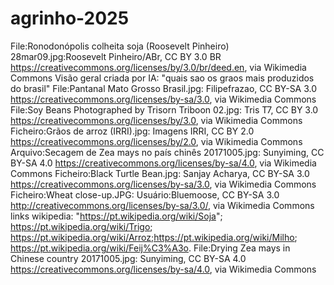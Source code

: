 # agrinho-2025
File:Ronodonópolis colheita soja (Roosevelt Pinheiro) 28mar09.jpg:Roosevelt Pinheiro/ABr, CC BY 3.0 BR <https://creativecommons.org/licenses/by/3.0/br/deed.en>, via Wikimedia Commons
Visão geral criada por IA: "quais sao os graos mais produzidos do brasil"
File:Pantanal Mato Grosso Brasil.jpg: Filipefrazao, CC BY-SA 3.0 <https://creativecommons.org/licenses/by-sa/3.0>, via Wikimedia Commons
File:Soy Beans Photographed by Trisorn Triboon 02.jpg: Tris T7, CC BY 3.0 <https://creativecommons.org/licenses/by/3.0>, via Wikimedia Commons
Ficheiro:Grãos de arroz (IRRI).jpg: Imagens IRRI, CC BY 2.0 <https://creativecommons.org/licenses/by/2.0>, via Wikimedia Commons
Arquivo:Secagem de Zea mays no país chinês 20171005.jpg: Sunyiming, CC BY-SA 4.0 <https://creativecommons.org/licenses/by-sa/4.0>, via Wikimedia Commons
Ficheiro:Black Turtle Bean.jpg: Sanjay Acharya, CC BY-SA 3.0 <https://creativecommons.org/licenses/by-sa/3.0>, via Wikimedia Commons
Ficheiro:Wheat close-up.JPG: Usuário:Bluemoose, CC BY-SA 3.0 <http://creativecommons.org/licenses/by-sa/3.0/>, via Wikimedia Commons
links wikipedia: "https://pt.wikipedia.org/wiki/Soja"; https://pt.wikipedia.org/wiki/Trigo; https://pt.wikipedia.org/wiki/Arroz;https://pt.wikipedia.org/wiki/Milho;  https://pt.wikipedia.org/wiki/Feij%C3%A3o. 
File:Drying Zea mays in Chinese country 20171005.jpg: Sunyiming, CC BY-SA 4.0 <https://creativecommons.org/licenses/by-sa/4.0>, via Wikimedia Commons